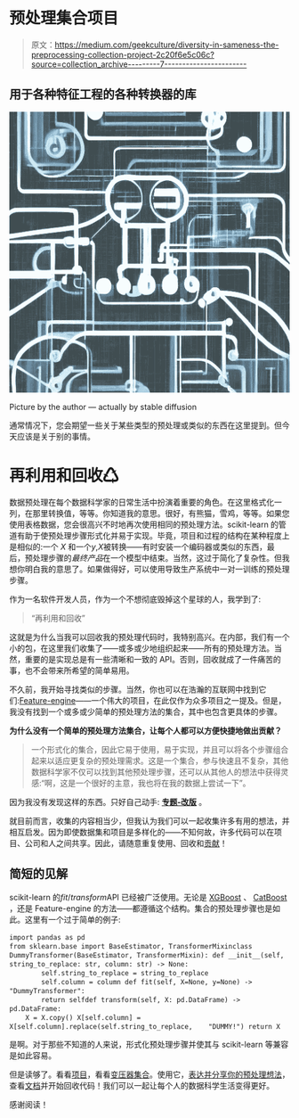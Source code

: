 # 预处理集合项目

> 原文：<https://medium.com/geekculture/diversity-in-sameness-the-preprocessing-collection-project-2c20f6e5c06c?source=collection_archive---------7----------------------->

## 用于各种特征工程的各种转换器的库

![](img/da48ef69bea3e3f573374700e70650d0.png)

Picture by the author — actually by stable diffusion

通常情况下，您会期望一些关于某些类型的预处理或类似的东西在这里提到。但今天应该是关于别的事情。

# 再利用和回收♺

数据预处理在每个数据科学家的日常生活中扮演着重要的角色。在这里格式化一列，在那里转换值，等等。你知道我的意思。很好，有熊猫，雪鸡，等等。如果您使用表格数据，您会很高兴不时地再次使用相同的预处理方法。scikit-learn 的管道有助于使预处理步骤形式化并易于实现。毕竟，项目和过程的结构在某种程度上是相似的:一个 *X* 和一个*y*,*X*被转换——有时安装一个编码器或类似的东西，最后，预处理步骤的*最终产品*在一个模型中结束。当然，这过于简化了复杂性。但我想你明白我的意思了。如果做得好，可以使用导致生产系统中一对一训练的预处理步骤。

作为一名软件开发人员，作为一个不想彻底毁掉这个星球的人，我学到了:

> “再利用和回收”

这就是为什么当我可以回收我的预处理代码时，我特别高兴。在内部，我们有一个小的包，在这里我们收集了——或多或少地组织起来——所有的预处理方法。当然，重要的是实现总是有一些清晰和一致的 API。否则，回收就成了一件痛苦的事，也不会带来所希望的简单易用。

不久前，我开始寻找类似的步骤。当然，你也可以在浩瀚的互联网中找到它们:[Feature-engine](https://feature-engine.readthedocs.io/en/latest/)——一个伟大的项目，在此仅作为众多项目之一提及。但是，我没有找到一个或多或少简单的预处理方法的集合，其中也包含更具体的步骤。

**为什么没有一个简单的预处理方法集合，让每个人都可以方便快捷地做出贡献？**

> 一个形式化的集合，因此它易于使用，易于实现，并且可以将各个步骤组合起来以适应更复杂的预处理需求。这是一个集合，参与快速且不复杂，其他数据科学家不仅可以找到其他预处理步骤，还可以从其他人的想法中获得灵感:“啊，这是一个很好的主意，我也将在我的数据上尝试一下”。

因为我没有发现这样的东西。只好自己动手: [**专题-改版**](https://github.com/chrislemke/feature-reviser) 。

就目前而言，收集的内容相当少，但我认为我们可以一起收集许多有用的想法，并相互启发。因为即使数据集和项目是多样化的——不知何故，许多代码可以在项目、公司和人之间共享。因此，请随意重复使用、回收和[贡献](https://chrislemke.github.io/feature-reviser/CONTRIBUTING/)！

## 简短的见解

scikit-learn 的*fit*/*transform*API 已经被广泛使用。无论是 [XGBoost](https://xgboost.readthedocs.io/en/stable/) 、 [CatBoost](https://catboost.ai/) ，还是 Feature-engine 的方法——都遵循这个结构。集合的预处理步骤也是如此。这里有一个过于简单的例子:

```
import pandas as pd
from sklearn.base import BaseEstimator, TransformerMixinclass DummyTransformer(BaseEstimator, TransformerMixin): def __init__(self, string_to_replace: str, column: str) -> None:
        self.string_to_replace = string_to_replace
        self.column = column def fit(self, X=None, y=None) -> "DummyTransformer":
        return selfdef transform(self, X: pd.DataFrame) -> pd.DataFrame:
    X = X.copy() X[self.column] = X[self.column].replace(self.string_to_replace,    "DUMMY!") return X
```

是啊。对于那些不知道的人来说，形式化预处理步骤并使其与 scikit-learn 等兼容是如此容易。

但是读够了。看看[项目](https://github.com/chrislemke/feature-reviser)，看看[变压器集合](https://github.com/chrislemke/feature-reviser/tree/main/feature_reviser/transformer)。使用它，[表达并分享你的预处理想法](https://chrislemke.github.io/feature-reviser/CONTRIBUTING/)，查看[文档](https://chrislemke.github.io/feature-reviser/)并开始回收代码！我们可以一起让每个人的数据科学生活变得更好。

感谢阅读！